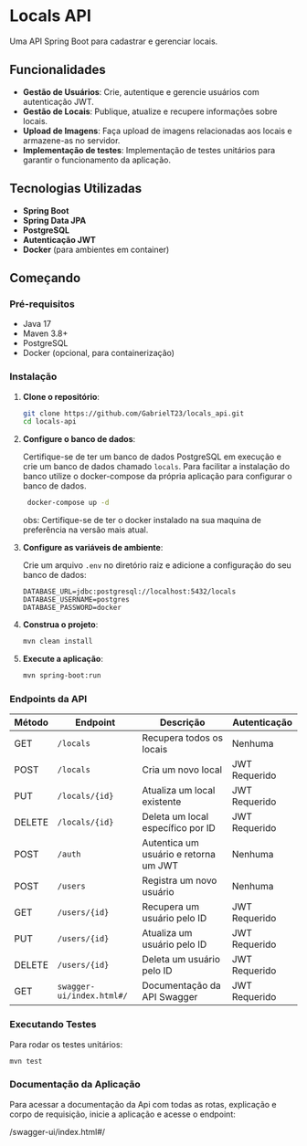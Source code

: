 # Locals API

Uma API Spring Boot para cadastrar e gerenciar locais.

## Funcionalidades

- **Gestão de Usuários**: Crie, autentique e gerencie usuários com autenticação JWT.
- **Gestão de Locais**: Publique, atualize e recupere informações sobre locais.
- **Upload de Imagens**: Faça upload de imagens relacionadas aos locais e armazene-as no servidor.
- **Implementação de testes**: Implementação de testes unitários para garantir o funcionamento da aplicação.
## Tecnologias Utilizadas

- **Spring Boot**
- **Spring Data JPA**
- **PostgreSQL**
- **Autenticação JWT**
- **Docker** (para ambientes em container)

## Começando

### Pré-requisitos

- Java 17
- Maven 3.8+
- PostgreSQL
- Docker (opcional, para containerização)

### Instalação

1. **Clone o repositório**:

    ```bash
    git clone https://github.com/GabrielT23/locals_api.git
    cd locals-api
    ```

2. **Configure o banco de dados**:
   
   Certifique-se de ter um banco de dados PostgreSQL em execução e crie um banco de dados chamado `locals`.
   Para facilitar a instalação do banco utilize o docker-compose da própria aplicação para configurar o banco de dados.
   ```bash
    docker-compose up -d
    ```
   obs: Certifique-se de ter o docker instalado na sua maquina de preferência na versão mais atual.
4. **Configure as variáveis de ambiente**:

   Crie um arquivo `.env` no diretório raiz e adicione a configuração do seu banco de dados:

    ```env
    DATABASE_URL=jdbc:postgresql://localhost:5432/locals
    DATABASE_USERNAME=postgres
    DATABASE_PASSWORD=docker
    ```

5. **Construa o projeto**:

    ```bash
    mvn clean install
    ```

6. **Execute a aplicação**:

    ```bash
    mvn spring-boot:run
    ```

### Endpoints da API

| Método | Endpoint                   | Descrição                                         | Autenticação   |
|--------|----------------------      |---------------------------------------------------|--------------- |
| GET    | `/locals`                  | Recupera todos os locais                          | Nenhuma        |
| POST   | `/locals`                  | Cria um novo local                                | JWT Requerido  |
| PUT    | `/locals/{id}`             | Atualiza um local existente                       | JWT Requerido  |
| DELETE | `/locals/{id}`             | Deleta um local específico por ID                 | JWT Requerido  |
| POST   | `/auth`                    | Autentica um usuário e retorna um JWT             | Nenhuma        |
| POST   | `/users`                   | Registra um novo usuário                          | Nenhuma        |
| GET    | `/users/{id}`              | Recupera um usuário pelo ID                       | JWT Requerido  |
| PUT    | `/users/{id}`              | Atualiza um usuário pelo ID                       | JWT Requerido  |
| DELETE | `/users/{id}`              | Deleta um usuário pelo ID                         | JWT Requerido  |
| GET    | `swagger-ui/index.html#/`  | Documentação da API Swagger                       | JWT Requerido  |

### Executando Testes

Para rodar os testes unitários:

```bash
mvn test
```

### Documentação da Aplicação
Para acessar a documentação da Api com todas as rotas, explicação e corpo de requisição, inicie a aplicação
e acesse o endpoint:

/swagger-ui/index.html#/
